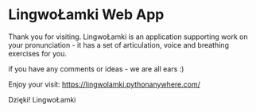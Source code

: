 # LingwoŁamki Web App

Thank you for visiting. LingwoŁamki is an application supporting work on your pronunciation - it has a set of articulation, voice and breathing exercises for you.

if you have any comments or ideas - we are all ears :)

Enjoy your visit: https://lingwolamki.pythonanywhere.com/

Dzięki!
LingwoŁamki
